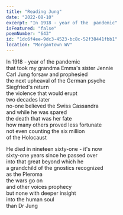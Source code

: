 ```yaml
---
title: "Reading Jung"
date: "2022-08-10"
excerpt: "In 1918 - year of the  pandemic"
isFeatured: "false"
poemNumber: "643"
id: "1dc6f4ee-9dc3-4523-bc8c-52f38441fbb1"
location: "Morgantown WV"
---
```


In 1918 - year of the pandemic  
that took my grandma Emma's sister Jennie  
Carl Jung forsaw and prophesied  
the next upheaval of the German psyche  
Siegfried's return  
the violence that would erupt  
two decades later  
no-one believed the Swiss Cassandra  
and while he was spared  
the death that was her fate  
how many others proved less fortunate  
not even counting the six million  
of the Holocaust

He died in nineteen sixty-one - it's now  
sixty-one years since he passed over  
into that great beyond which he  
a grandchild of the gnostics recognized  
as the Pleroma  
the wars go on  
and other voices prophecy  
but none with deeper insight  
into the human soul  
than Dr Jung
